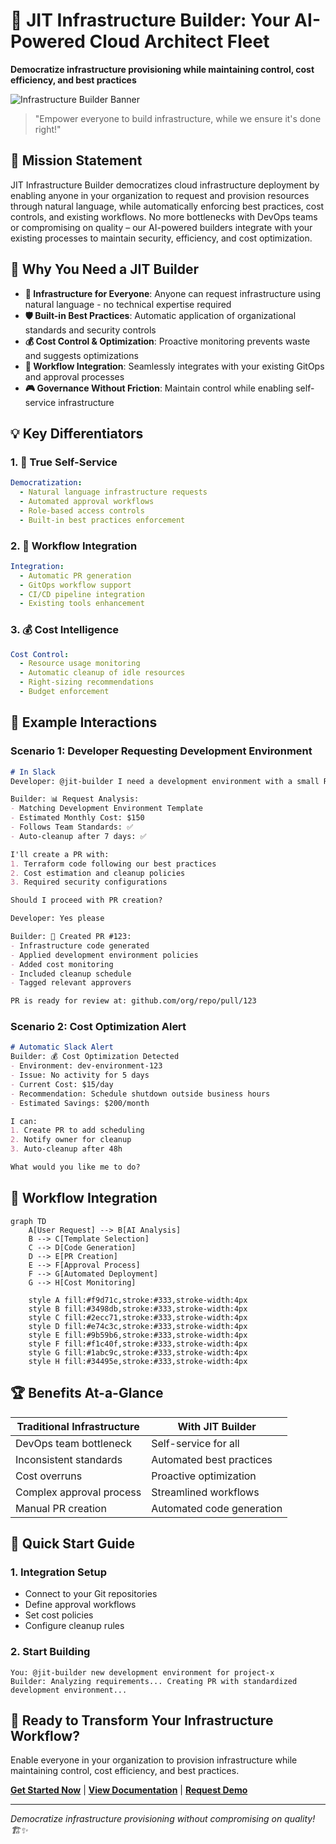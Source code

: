 # 🚀 JIT Infrastructure Builder: Your AI-Powered Cloud Architect Fleet

**Democratize infrastructure provisioning while maintaining control, cost efficiency, and best practices**

![Infrastructure Builder Banner](https://github.com/user-attachments/assets/18503bac-9adf-43ea-96a1-ac0e9ca614f1)

> "Empower everyone to build infrastructure, while we ensure it's done right!"

## 🎯 Mission Statement

JIT Infrastructure Builder democratizes cloud infrastructure deployment by enabling anyone in your organization to request and provision resources through natural language, while automatically enforcing best practices, cost controls, and existing workflows. No more bottlenecks with DevOps teams or compromising on quality – our AI-powered builders integrate with your existing processes to maintain security, efficiency, and cost optimization.

## 🌊 Why You Need a JIT Builder

- **👥 Infrastructure for Everyone**: Anyone can request infrastructure using natural language - no technical expertise required
- **🛡️ Built-in Best Practices**: Automatic application of organizational standards and security controls
- **💰 Cost Control & Optimization**: Proactive monitoring prevents waste and suggests optimizations
- **🔄 Workflow Integration**: Seamlessly integrates with your existing GitOps and approval processes
- **🎮 Governance Without Friction**: Maintain control while enabling self-service infrastructure

## 💡 Key Differentiators

### 1. 🤝 True Self-Service
```yaml
Democratization:
  - Natural language infrastructure requests
  - Automated approval workflows
  - Role-based access controls
  - Built-in best practices enforcement
```

### 2. 🔄 Workflow Integration
```yaml
Integration:
  - Automatic PR generation
  - GitOps workflow support
  - CI/CD pipeline integration
  - Existing tools enhancement
```

### 3. 💰 Cost Intelligence
```yaml
Cost Control:
  - Resource usage monitoring
  - Automatic cleanup of idle resources
  - Right-sizing recommendations
  - Budget enforcement
```

## 💬 Example Interactions

### Scenario 1: Developer Requesting Development Environment
```markdown
# In Slack
Developer: @jit-builder I need a development environment with a small RDS instance and ECS cluster

Builder: 📊 Request Analysis:
- Matching Development Environment Template
- Estimated Monthly Cost: $150
- Follows Team Standards: ✅
- Auto-cleanup after 7 days: ✅

I'll create a PR with:
1. Terraform code following our best practices
2. Cost estimation and cleanup policies
3. Required security configurations

Should I proceed with PR creation?

Developer: Yes please

Builder: 🔨 Created PR #123:
- Infrastructure code generated
- Applied development environment policies
- Added cost monitoring
- Included cleanup schedule
- Tagged relevant approvers

PR is ready for review at: github.com/org/repo/pull/123
```

### Scenario 2: Cost Optimization Alert
```markdown
# Automatic Slack Alert
Builder: 💰 Cost Optimization Detected
- Environment: dev-environment-123
- Issue: No activity for 5 days
- Current Cost: $15/day
- Recommendation: Schedule shutdown outside business hours
- Estimated Savings: $200/month

I can:
1. Create PR to add scheduling
2. Notify owner for cleanup
3. Auto-cleanup after 48h

What would you like me to do?
```

## 🔄 Workflow Integration

```mermaid
graph TD
    A[User Request] --> B[AI Analysis]
    B --> C[Template Selection]
    C --> D[Code Generation]
    D --> E[PR Creation]
    E --> F[Approval Process]
    F --> G[Automated Deployment]
    G --> H[Cost Monitoring]
    
    style A fill:#f9d71c,stroke:#333,stroke-width:4px
    style B fill:#3498db,stroke:#333,stroke-width:4px
    style C fill:#2ecc71,stroke:#333,stroke-width:4px
    style D fill:#e74c3c,stroke:#333,stroke-width:4px
    style E fill:#9b59b6,stroke:#333,stroke-width:4px
    style F fill:#f1c40f,stroke:#333,stroke-width:4px
    style G fill:#1abc9c,stroke:#333,stroke-width:4px
    style H fill:#34495e,stroke:#333,stroke-width:4px
```

## 🏆 Benefits At-a-Glance

| Traditional Infrastructure | With JIT Builder |
|---------------------------|------------------|
| DevOps team bottleneck | Self-service for all |
| Inconsistent standards | Automated best practices |
| Cost overruns | Proactive optimization |
| Complex approval process | Streamlined workflows |
| Manual PR creation | Automated code generation |

## 🚀 Quick Start Guide

### 1. Integration Setup
- Connect to your Git repositories
- Define approval workflows
- Set cost policies
- Configure cleanup rules

### 2. Start Building
```slack
You: @jit-builder new development environment for project-x
Builder: Analyzing requirements... Creating PR with standardized development environment...
```

## 🌟 Ready to Transform Your Infrastructure Workflow?

Enable everyone in your organization to provision infrastructure while maintaining control, cost efficiency, and best practices.

**[Get Started Now](#quick-start-guide)** | **[View Documentation](https://docs.kubiya.ai)** | **[Request Demo](https://kubiya.ai)**

---

*Democratize infrastructure provisioning without compromising on quality! 🏗️✨*
